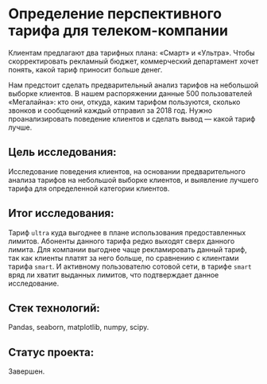 # Определение перспективного тарифа для телеком-компании

Клиентам предлагают два тарифных плана: «Смарт» и «Ультра». Чтобы скорректировать рекламный бюджет, коммерческий департамент хочет понять, какой тариф приносит больше денег.

Нам предстоит сделать предварительный анализ тарифов на небольшой выборке клиентов. В нашем распоряжении данные 500 пользователей «Мегалайна»: кто они, откуда, каким тарифом пользуются, сколько звонков и сообщений каждый отправил за 2018 год. Нужно проанализировать поведение клиентов и сделать вывод — какой тариф лучше.

## Цель исследования:

Исследование поведения клиентов, на основании предварительного анализа тарифов на небольшой выборке клиентов, и выявление лучшего тарифа для определенной категории клиентов.

## Итог исследования:

Тариф `ultra` куда выгоднее в плане использования предоставленных лимитов. Абоненты данного тарифа редко выходят сверх данного лимита. Для компании выгоднее чаще рекламировать данный тариф, так как клиенты платят за него больше, по сравнению с клиентами тарифа `smart`. И активному пользователю сотовой сети, в тарифе `smart` вряд ли хватит выданных лимитов, что подтверждает данное исследование.

## Стек технологий:

Pandas, seaborn, matplotlib, numpy, scipy.

## Статус проекта:

Завершен.
